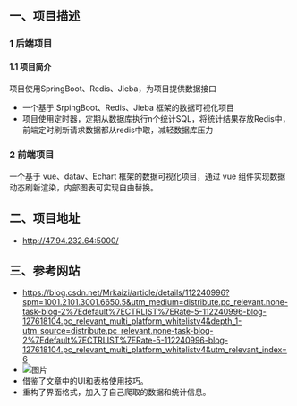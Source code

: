 ## 一、项目描述
### 1 后端项目
#### 1.1 项目简介
项目使用SpringBoot、Redis、Jieba，为项目提供数据接口
- 一个基于 SrpingBoot、Redis、Jieba 框架的数据可视化项目
- 项目使用定时器，定期从数据库执行n个统计SQL，将统计结果存放Redis中，前端定时刷新请求数据都从redis中取，减轻数据库压力

### 2 前端项目

一个基于 vue、datav、Echart 框架的数据可视化项目，通过 vue 组件实现数据动态刷新渲染，内部图表可实现自由替换。

## 二、项目地址
* http://47.94.232.64:5000/

## 三、参考网站
* https://blog.csdn.net/Mrkaizi/article/details/112240996?spm=1001.2101.3001.6650.5&utm_medium=distribute.pc_relevant.none-task-blog-2%7Edefault%7ECTRLIST%7ERate-5-112240996-blog-127618104.pc_relevant_multi_platform_whitelistv4&depth_1-utm_source=distribute.pc_relevant.none-task-blog-2%7Edefault%7ECTRLIST%7ERate-5-112240996-blog-127618104.pc_relevant_multi_platform_whitelistv4&utm_relevant_index=6
* ![图片](https://img-blog.csdnimg.cn/20210105164158463.png?x-oss-process=image/watermark,type_ZmFuZ3poZW5naGVpdGk,shadow_10,text_aHR0cHM6Ly9ibG9nLmNzZG4ubmV0L01ya2Fpemk=,size_16,color_FFFFFF,t_70)
* 借鉴了文章中的UI和表格使用技巧。
* 重构了界面格式，加入了自己爬取的数据和统计信息。
